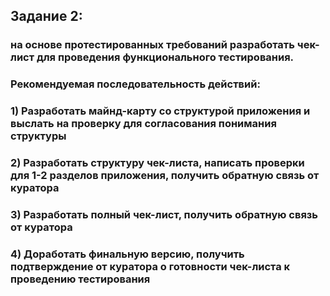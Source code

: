 ## Задание 2:
### на основе протестированных требований разработать чек-лист для проведения функционального тестирования.

### Рекомендуемая последовательность действий:
### 1) Разработать майнд-карту со структурой приложения и выслать на проверку для согласования понимания структуры
### 2) Разработать структуру чек-листа, написать проверки для 1-2 разделов приложения, получить обратную связь от куратора
### 3) Разработать полный чек-лист, получить обратную связь от куратора
### 4) Доработать финальную версию, получить подтверждение от куратора о готовности чек-листа к проведению тестирования
